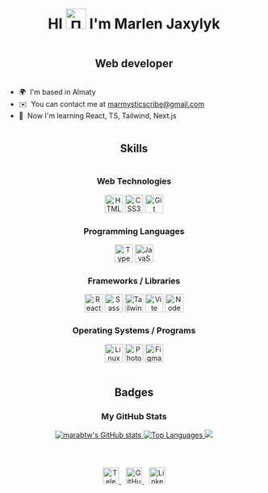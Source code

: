 
<h1 align="center">HI
<img style = "width: 40px; height: 40px" src="https://user-images.githubusercontent.com/18350557/176309783-0785949b-9127-417c-8b55-ab5a4333674e.gif" alt="Привет" />
I'm Marlen Jaxylyk
</h1>

<hr style="width: 100%; margin: 0 auto; background: rgba(255, 255, 255, 0.5);">
<h2 align = "center">Web developer</h2>
<div style="width: 50%; margin: 0 auto; border: 1px solid rgba(255, 255, 255, 0.5);"></div>

* 🌍  I'm based in Almaty
* ✉️  You can contact me at [marmysticscribe@gmail.com](mailto:marmysticscribe@gmail.com)
* 🧠  Now I'm learning React, TS, Tailwind, Next.js


<hr style="width: 100%; margin: 0 auto; background: rgba(255, 255, 255, 0.5);">
<h2 align="center">Skills</h2>
<div style="width: 50%; margin: 0 auto; border: 1px solid rgba(255, 255, 255, 0.5);"></div>

<div align="center">
    <h3>Web Technologies</h3>
    <p>
        <a href="https://developer.mozilla.org/en-US/docs/Glossary/HTML5" target="_blank" rel="noreferrer"><img src="https://raw.githubusercontent.com/danielcranney/readme-generator/main/public/icons/skills/html5-colored.svg" width="36" height="36" alt="HTML5" /></a>
        <a href="https://www.w3.org/TR/CSS/#css" target="_blank" rel="noreferrer"><img src="https://raw.githubusercontent.com/danielcranney/readme-generator/main/public/icons/skills/css3-colored.svg" width="36" height="36" alt="CSS3" /></a>
        <a href="https://git-scm.com/" target="_blank" rel="noreferrer"><img src="https://raw.githubusercontent.com/danielcranney/readme-generator/main/public/icons/skills/git-colored.svg" width="36" height="36" alt="Git" /></a>
    </p>
    <h3>Programming Languages</h3>
    <p>
        <a href="https://www.typescriptlang.org/" target="_blank" rel="noreferrer"><img src="https://raw.githubusercontent.com/danielcranney/readme-generator/main/public/icons/skills/typescript-colored.svg" width="36" height="36" alt="TypeScript" /></a>
        <a href="https://developer.mozilla.org/en-US/docs/Web/JavaScript" target="_blank" rel="noreferrer"><img src="https://raw.githubusercontent.com/danielcranney/readme-generator/main/public/icons/skills/javascript-colored.svg" width="36" height="36" alt="JavaScript" /></a>
    </p>
    <h3>Frameworks / Libraries</h3>
    <p>
        <a href="https://reactjs.org/" target="_blank" rel="noreferrer"><img src="https://raw.githubusercontent.com/danielcranney/readme-generator/main/public/icons/skills/react-colored.svg" width="36" height="36" alt="React" /></a>
        <a href="https://sass-lang.com/" target="_blank" rel="noreferrer"><img src="https://raw.githubusercontent.com/danielcranney/readme-generator/main/public/icons/skills/sass-colored.svg" width="36" height="36" alt="Sass" /></a>
        <a href="https://tailwindcss.com/" target="_blank" rel="noreferrer"><img src="https://raw.githubusercontent.com/danielcranney/readme-generator/main/public/icons/skills/tailwindcss-colored.svg" width="36" height="36" alt="TailwindCSS" /></a>
        <a href="https://vitejs.dev/" target="_blank" rel="noreferrer"><img src="https://raw.githubusercontent.com/danielcranney/readme-generator/main/public/icons/skills/vite-colored.svg" width="36" height="36" alt="Vite" /></a>
        <a href="https://nodejs.org/en/" target="_blank" rel="noreferrer"><img src="https://raw.githubusercontent.com/danielcranney/readme-generator/main/public/icons/skills/nodejs-colored.svg" width="36" height="36" alt="NodeJS" /></a>
    </p>
    <h3>Operating Systems / Programs</h3>
    <p>
        <a href="https://www.linux.org" target="_blank" rel="noreferrer"><img src="https://raw.githubusercontent.com/danielcranney/readme-generator/main/public/icons/skills/linux-colored.svg" width="36" height="36" alt="Linux" /></a>
        <a href="https://www.adobe.com/uk/products/photoshop.html" target="_blank" rel="noreferrer"><img src="https://raw.githubusercontent.com/danielcranney/readme-generator/main/public/icons/skills/photoshop-colored.svg" width="36" height="36" alt="Photoshop" /></a>
        <a href="https://www.figma.com/" target="_blank" rel="noreferrer"><img src="https://raw.githubusercontent.com/danielcranney/readme-generator/main/public/icons/skills/figma-colored.svg" width="36" height="36" alt="Figma" /></a>
    </p>
</div>

<hr style="width: 100%; margin: 0 auto; background: rgba(255, 255, 255, 0.5);">
<h2 align = "center">Badges</2>
<div style="width: 50%; margin: 0 auto; border: 1px solid rgba(255, 255, 255, 0.5);"></div>

<h3 align = "center">My GitHub Stats</h3>
<div align="center">
    <a href="http://www.github.com/marabtw">
        <img src="https://github-readme-stats.vercel.app/api?username=marabtw&show_icons=true&hide=&count_private=true&title_color=a855f7&text_color=f97316&icon_color=facc15&bg_color=171717&hide_border=true&show_icons=true" alt="marabtw's GitHub stats"/>
    </a>
    <a href="https://github.com/marabtw">
        <img src="https://github-readme-stats.vercel.app/api/top-langs/?username=marabtw&langs_count=10&title_color=a855f7&text_color=f97316&icon_color=facc15&bg_color=171717&hide_border=true&locale=en&custom_title=Top%20%Languages" alt="Top Languages"/>
    </a>
    <a href="http://www.github.com/marabtw">
        <img src="https://github-readme-streak-stats.herokuapp.com/?user=marabtw&stroke=f97316&background=171717&ring=a855f7&fire=a855f7&currStreakNum=f97316&currStreakLabel=a855f7&sideNums=f97316&sideLabels=f97316&dates=f97316&hide_border=true"/>
    </a>
</div>

<div style="width: 50%; margin: 20px auto 0 auto; border: 1px solid rgba(255, 255, 255, 0.5);"></div>

<p align="center" style="padding: 20px 0"> 
    <a style="margin-right: 10px" href="https://t.me/Pukl_l" target="_blank" rel="noreferrer"> 
        <picture> 
            <source media="(prefers-color-scheme: dark)" srcset="icons/telegram-dark.svg" /> 
            <source media="(prefers-color-scheme: light)" srcset="icons/telegram.svg" /> 
            <img src="icons/telegram.svg" width="32" height="32" alt="Telegram" /> 
        </picture> 
    </a> 
    <a style="margin-right: 10px" href="https://www.github.com/marabtw" target="_blank" rel="noreferrer"> 
        <picture> 
            <source media="(prefers-color-scheme: dark)" srcset="icons/github-dark.svg" /> 
            <source media="(prefers-color-scheme: light)" srcset="icons/github.svg" /> 
            <img src="icons/github.svg" width="32" height="32" alt="GitHub" /> 
        </picture> 
    </a>
    <a href="https://www.linkedin.com/in/marlen-jaxylyk-2396292a7/" target="_blank" rel="noreferrer"> 
        <picture> 
            <source media="(prefers-color-scheme: dark)" srcset="icons/linkedin-dark.svg" /> 
            <source media="(prefers-color-scheme: light)" srcset="icons/linkedin.svg" /> 
            <img src="icons/linkedin.svg" width="32" height="32" alt="Linkedin" /> 
        </picture> 
    </a>
</p>




